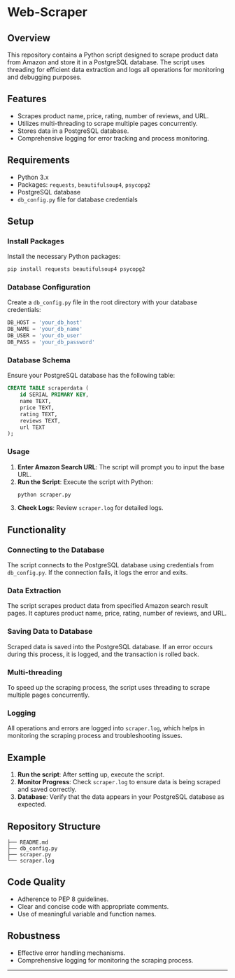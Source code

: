 # Web-Scraper

## Overview
This repository contains a Python script designed to scrape product data from Amazon and store it in a PostgreSQL database. The script uses threading for efficient data extraction and logs all operations for monitoring and debugging purposes.

## Features
- Scrapes product name, price, rating, number of reviews, and URL.
- Utilizes multi-threading to scrape multiple pages concurrently.
- Stores data in a PostgreSQL database.
- Comprehensive logging for error tracking and process monitoring.

## Requirements
- Python 3.x
- Packages: `requests`, `beautifulsoup4`, `psycopg2`
- PostgreSQL database
- `db_config.py` file for database credentials

## Setup

### Install Packages
Install the necessary Python packages:
```sh
pip install requests beautifulsoup4 psycopg2
```

### Database Configuration
Create a `db_config.py` file in the root directory with your database credentials:
```python
DB_HOST = 'your_db_host'
DB_NAME = 'your_db_name'
DB_USER = 'your_db_user'
DB_PASS = 'your_db_password'
```

### Database Schema
Ensure your PostgreSQL database has the following table:
```sql
CREATE TABLE scraperdata (
    id SERIAL PRIMARY KEY,
    name TEXT,
    price TEXT,
    rating TEXT,
    reviews TEXT,
    url TEXT
);
```

### Usage

1. **Enter Amazon Search URL**: The script will prompt you to input the base URL.
2. **Run the Script**: Execute the script with Python:
   ```sh
   python scraper.py
   ```
3. **Check Logs**: Review `scraper.log` for detailed logs.

## Functionality

### Connecting to the Database
The script connects to the PostgreSQL database using credentials from `db_config.py`. If the connection fails, it logs the error and exits.

### Data Extraction
The script scrapes product data from specified Amazon search result pages. It captures product name, price, rating, number of reviews, and URL.

### Saving Data to Database
Scraped data is saved into the PostgreSQL database. If an error occurs during this process, it is logged, and the transaction is rolled back.

### Multi-threading
To speed up the scraping process, the script uses threading to scrape multiple pages concurrently.

### Logging
All operations and errors are logged into `scraper.log`, which helps in monitoring the scraping process and troubleshooting issues.

## Example
1. **Run the script**: After setting up, execute the script.
2. **Monitor Progress**: Check `scraper.log` to ensure data is being scraped and saved correctly.
3. **Database**: Verify that the data appears in your PostgreSQL database as expected.

## Repository Structure
```
├── README.md
├── db_config.py
├── scraper.py
└── scraper.log
```

## Code Quality
- Adherence to PEP 8 guidelines.
- Clear and concise code with appropriate comments.
- Use of meaningful variable and function names.

## Robustness
- Effective error handling mechanisms.
- Comprehensive logging for monitoring the scraping process.

---

